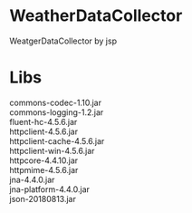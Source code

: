 # WeatherDataCollector
WeatgerDataCollector by jsp

# Libs
commons-codec-1.10.jar  
commons-logging-1.2.jar  
fluent-hc-4.5.6.jar  
httpclient-4.5.6.jar  
httpclient-cache-4.5.6.jar  
httpclient-win-4.5.6.jar  
httpcore-4.4.10.jar  
httpmime-4.5.6.jar  
jna-4.4.0.jar  
jna-platform-4.4.0.jar  
json-20180813.jar  
